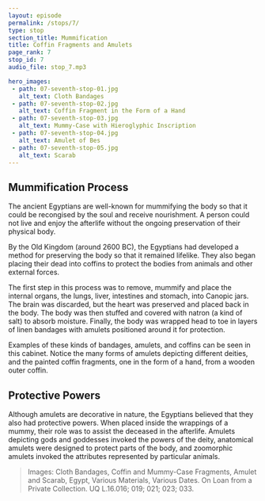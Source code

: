 ```yaml
---
layout: episode
permalink: /stops/7/
type: stop
section_title: Mummification
title: Coffin Fragments and Amulets 
page_rank: 7
stop_id: 7
audio_file: stop_7.mp3

hero_images:
 - path: 07-seventh-stop-01.jpg
   alt_text: Cloth Bandages 
 - path: 07-seventh-stop-02.jpg
   alt_text: Coffin Fragment in the Form of a Hand
 - path: 07-seventh-stop-03.jpg
   alt_text: Mummy-Case with Hieroglyphic Inscription 
 - path: 07-seventh-stop-04.jpg
   alt_text: Amulet of Bes
 - path: 07-seventh-stop-05.jpg
   alt_text: Scarab
---
```


## Mummification Process
The ancient Egyptians are well-known for mummifying the body so that it could be recongised by the soul and receive nourishment. A person could not live and enjoy the afterlife without the ongoing preservation of their physical body.

By the Old Kingdom (around 2600 BC), the Egyptians had developed a method for preserving the body so that it remained lifelike. They also began placing their dead into coffins to protect the bodies from animals and other external forces. 

The first step in this process was to remove, mummify and place the internal organs, the lungs, liver, intestines and stomach, into Canopic jars. The brain was discarded, but the heart was preserved and placed back in the body. The body was then stuffed and covered with natron (a kind of salt) to absorb moisture. Finally, the body was wrapped head to toe in layers of linen bandages with amulets positioned around it for protection.

Examples of these kinds of bandages, amulets, and coffins can be seen in this cabinet. Notice the many forms of amulets depicting different deities, and the painted coffin fragments, one in the form of a hand, from a wooden outer coffin.  

## Protective Powers
Although amulets are decorative in nature, the Egyptians believed that they also had protective powers. When placed inside the wrappings of a mummy, their role was to assist the deceased in the afterlife. Amulets depicting gods and goddesses invoked the powers of the deity, anatomical amulets were designed to protect parts of the body, and zoomorphic amulets invoked the attributes represented by particular animals.

> Images: Cloth Bandages, Coffin and Mummy-Case Fragments, Amulet and Scarab, Egypt, Various Materials, Various Dates. On Loan from a Private Collection. UQ L.16.016; 019; 021; 023; 033.
